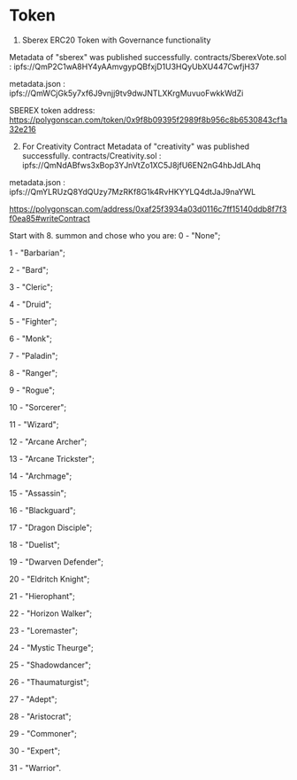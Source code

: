 # Token
1) Sberex ERC20 Token with Governance functionality

Metadata of "sberex" was published successfully.
contracts/SberexVote.sol : 
ipfs://QmP2C1wA8HY4yAAmvgypQBfxjD1U3HQyUbXU447CwfjH37

metadata.json : 
ipfs://QmWCjGk5y7xf6J9vnjj9tv9dwJNTLXKrgMuvuoFwkkWdZi

SBEREX token address:
https://polygonscan.com/token/0x9f8b09395f2989f8b956c8b6530843cf1a32e216

2) For Creativity Contract
Metadata of "creativity" was published successfully.
contracts/Creativity.sol : 
ipfs://QmNdABfws3xBop3YJnVtZo1XC5J8jfU6EN2nG4hbJdLAhq

metadata.json : 
ipfs://QmYLRUzQ8YdQUzy7MzRKf8G1k4RvHKYYLQ4dtJaJ9naYWL

https://polygonscan.com/address/0xaf25f3934a03d0116c7ff15140ddb8f7f3f0ea85#writeContract

Start with 8. summon and chose who you are:
0 - "None";

1 - "Barbarian";

2 - "Bard";

3 - "Cleric";

4 - "Druid";

5 - "Fighter";

6 - "Monk";

7 - "Paladin";

8 - "Ranger";

9 - "Rogue";

10 - "Sorcerer";

11 - "Wizard";

12 - "Arcane Archer";

13 - "Arcane Trickster";

14 - "Archmage";

15 - "Assassin";

16 - "Blackguard";

17 - "Dragon Disciple";

18 - "Duelist";

19 - "Dwarven Defender";

20 - "Eldritch Knight";

21 - "Hierophant";

22 - "Horizon Walker";

23 - "Loremaster";

24 - "Mystic Theurge";

25 - "Shadowdancer";

26 - "Thaumaturgist";

27 - "Adept";

28 - "Aristocrat";

29 - "Commoner";

30 - "Expert";

31 - "Warrior".
